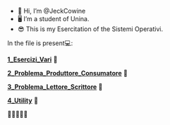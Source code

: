 - 👋 Hi, I’m @JeckCowine
- 🖥 I’m a student of Unina.
- 😎 This is my Esercitation of the Sistemi Operativi.

In the file is present💻:

[**1_Esercizi_Vari**](https://github.com/JeckCowine/Esercizi/tree/main/1_Esercizi) 📃

[**2_Problema_Produttore_Consumatore**](hhttps://github.com/JeckCowine/Esercizi/tree/main/2_Produttore_Consumatore) 📄

[**3_Problema_Lettore_Scrittore**](https://github.com/JeckCowine/Esercizi/tree/main/3_Lettore_Scrittore) 📑

[**4_Utility**](https://github.com/JeckCowine/Esercizi/tree/main/4_Utility) 📑

<!---
JeckCowine is a ✨❤ special ✨💙 repository because its `README.md` (this file) appears on your GitHub profile.
You can click the Preview link to take a look at your changes.
--->
🦾🙋‍♂️👋🤙
